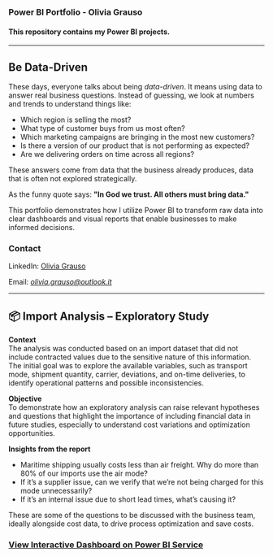 ### Power BI Portfolio - Olivia Grauso
#### This repository contains my Power BI projects.
---
## Be Data-Driven

These days, everyone talks about being *data-driven*. It means using data to answer real business questions.
Instead of guessing, we look at numbers and trends to understand things like:

- Which region is selling the most?
- What type of customer buys from us most often?
- Which marketing campaigns are bringing in the most new customers?
- Is there a version of our product that is not performing as expected?
- Are we delivering orders on time across all regions?

These answers come from data that the business already produces, data that is often not explored strategically.


As the funny quote says: **"In God we trust. All others must bring data."** 

This portfolio demonstrates how I utilize Power BI to transform raw data into clear dashboards and visual reports that enable businesses to make informed decisions.

### Contact

LinkedIn: [Olivia Grauso](https://www.linkedin.com/in/oliviagrauso/)

Email: *olivia.grauso@outlook.it*

---

## 📦 Import Analysis – Exploratory Study

**Context**  
The analysis was conducted based on an import dataset that did not include contracted values due to the sensitive nature of this information. The initial goal was to explore the available variables, such as transport mode, shipment quantity, carrier, deviations, and on-time deliveries, to identify operational patterns and possible inconsistencies.

**Objective**  
To demonstrate how an exploratory analysis can raise relevant hypotheses and questions that highlight the importance of including financial data in future studies, especially to understand cost variations and optimization opportunities.

**Insights from the report**  
- Maritime shipping usually costs less than air freight. Why do more than 80% of our imports use the air mode?  
- If it’s a supplier issue, can we verify that we’re not being charged for this mode unnecessarily?  
- If it’s an internal issue due to short lead times, what’s causing it?

These are some of the questions to be discussed with the business team, ideally alongside cost data, to drive process optimization and save costs.

### [View Interactive Dashboard on Power BI Service](https://app.powerbi.com/groups/me/reports/c5c4b29c-7c09-445a-a673-c2c6dedc5fe4?ctid=a3f04e3d-165c-46bd-a368-f4e2548e1b2d&pbi_source=linkShare)



